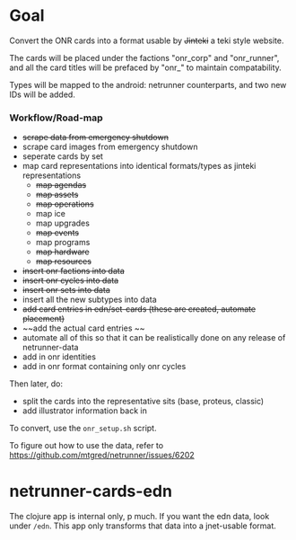 # Goal

Convert the ONR cards into a format usable by ~~Jinteki~~ a teki style website. 

The cards will be placed under the factions "onr_corp" and "onr_runner", and all the card titles will be prefaced by "onr_" to maintain compatability.

Types will be mapped to the android: netrunner counterparts, and two new IDs will be added.

### Workflow/Road-map

* ~~scrape data from emergency shutdown~~
* scrape card images from emergency shutdown
* seperate cards by set
* map card representations into identical formats/types as jinteki representations
  * ~~map agendas~~
  * ~~map assets~~
  * ~~map operations~~
  * map ice
  * map upgrades
  * ~~map events~~
  * map programs
  * ~~map hardware~~
  * ~~map resources~~
* ~~insert onr factions into data~~
* ~~insert onr cycles into data~~
* ~~insert onr sets into data~~
* insert all the new subtypes into data
* ~~add card entries in edn/set-cards (these are created, automate placement)~~
* ~~add the actual card entries ~~
* automate all of this so that it can be realistically done on any release of netrunner-data
* add in onr identities
* add in onr format containing only onr cycles

Then later, do:
* split the cards into the representative sits (base, proteus, classic)
* add illustrator information back in

To convert, use the `onr_setup.sh` script.

To figure out how to use the data, refer to https://github.com/mtgred/netrunner/issues/6202

# netrunner-cards-edn

The clojure app is internal only, p much. If you want the edn data, look under `/edn`.
This app only transforms that data into a jnet-usable format.
